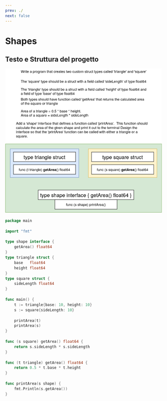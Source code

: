 ```yaml
---
prev: ./
next: false
---
```

# Shapes

## Testo e Struttura del progetto
![golang-diagrams-20](../assets/golang-diagrams-20.png)

```go
package main

import "fmt"

type shape interface {
	getArea() float64
}
type triangle struct {
	base   float64
	height float64
}
type square struct {
	sideLength float64
}

func main() {
	t := triangle{base: 10, height: 10}
	s := square{sideLength: 10}

	printArea(t)
	printArea(s)
}

func (s square) getArea() float64 {
	return s.sideLength * s.sideLength
}

func (t triangle) getArea() float64 {
	return 0.5 * t.base * t.height
}

func printArea(s shape) {
	fmt.Println(s.getArea())
}
```